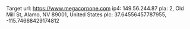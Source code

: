 Target
    url:    https://www.megacorpone.com
    ip4:    149.56.244.87
    pla:    2, Old Mill St, Alamo, NV 89001, United States
    plc:    37.64556457787955, -115.74668429174812